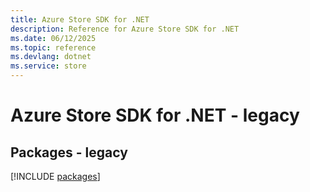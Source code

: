 ```yaml
---
title: Azure Store SDK for .NET
description: Reference for Azure Store SDK for .NET
ms.date: 06/12/2025
ms.topic: reference
ms.devlang: dotnet
ms.service: store
---
```

# Azure Store SDK for .NET - legacy
## Packages - legacy
[!INCLUDE [packages](store-index.md)]